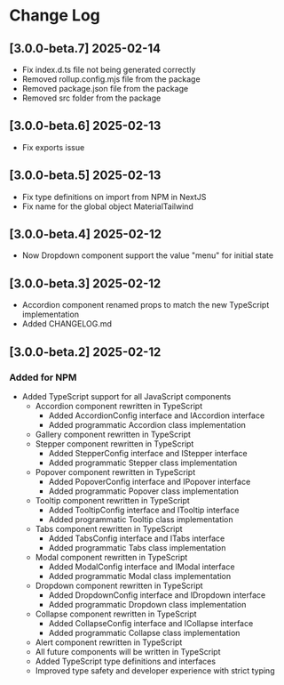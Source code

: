 # Change Log

## [3.0.0-beta.7] 2025-02-14

- Fix index.d.ts file not being generated correctly
- Removed rollup.config.mjs file from the package
- Removed package.json file from the package
- Removed src folder from the package

## [3.0.0-beta.6] 2025-02-13

- Fix exports issue

## [3.0.0-beta.5] 2025-02-13

- Fix type definitions on import from NPM in NextJS
- Fix name for the global object MaterialTailwind

## [3.0.0-beta.4] 2025-02-12

- Now Dropdown component support the value "menu" for initial state

## [3.0.0-beta.3] 2025-02-12

- Accordion component renamed props to match the new TypeScript implementation
- Added CHANGELOG.md

## [3.0.0-beta.2] 2025-02-12

### Added for NPM

- Added TypeScript support for all JavaScript components
  - Accordion component rewritten in TypeScript
    - Added AccordionConfig interface and IAccordion interface
    - Added programmatic Accordion class implementation
  - Gallery component rewritten in TypeScript
  - Stepper component rewritten in TypeScript
    - Added StepperConfig interface and IStepper interface
    - Added programmatic Stepper class implementation
  - Popover component rewritten in TypeScript
    - Added PopoverConfig interface and IPopover interface
    - Added programmatic Popover class implementation
  - Tooltip component rewritten in TypeScript
    - Added TooltipConfig interface and ITooltip interface
    - Added programmatic Tooltip class implementation
  - Tabs component rewritten in TypeScript
    - Added TabsConfig interface and ITabs interface
    - Added programmatic Tabs class implementation
  - Modal component rewritten in TypeScript
    - Added ModalConfig interface and IModal interface
    - Added programmatic Modal class implementation
  - Dropdown component rewritten in TypeScript
    - Added DropdownConfig interface and IDropdown interface
    - Added programmatic Dropdown class implementation
  - Collapse component rewritten in TypeScript
    - Added CollapseConfig interface and ICollapse interface
    - Added programmatic Collapse class implementation
  - Alert component rewritten in TypeScript
  - All future components will be written in TypeScript
  - Added TypeScript type definitions and interfaces
  - Improved type safety and developer experience with strict typing
